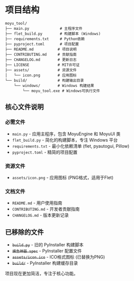 # 项目结构

```
moyu_tool/
├── main.py              # 主程序文件
├── flet_build.py        # 构建脚本 (Windows)
├── requirements.txt     # Python依赖
├── pyproject.toml       # 项目配置
├── README.md           # 项目说明
├── CONTRIBUTING.md     # 贡献指南
├── CHANGELOG.md        # 更新日志
├── LICENSE             # MIT许可证
├── assets/             # 资源文件
│   └── icon.png        # 应用图标
└── build/              # 构建输出目录
    └── windows/        # Windows 构建结果
        └── moyu_tool.exe # Windows可执行文件
```

## 核心文件说明

### 必需文件
- `main.py` - 应用主程序，包含 MoyuEngine 和 MoyuUI 类
- `flet_build.py` - 简化的构建脚本，专注 Windows 平台
- `requirements.txt` - 最小化依赖清单 (flet, pyautogui, Pillow)
- `pyproject.toml` - 精简的项目配置

### 资源文件
- `assets/icon.png` - 应用图标 (PNG格式，适用于Flet)

### 文档文件
- `README.md` - 用户使用指南
- `CONTRIBUTING.md` - 开发者贡献指南
- `CHANGELOG.md` - 版本更新记录

## 已移除的文件
- ~~`build.py`~~ - 旧的 PyInstaller 构建脚本
- ~~`摸鱼神器.spec`~~ - PyInstaller 配置文件
- ~~`assets/icon.ico`~~ - ICO格式图标 (已替换为PNG)
- ~~`build/`~~ - PyInstaller 构建缓存目录

项目现在更加简洁，专注于核心功能。
